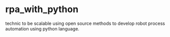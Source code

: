 # rpa_with_python
technic to be scalable using open source methods to develop robot process automation using python language.
